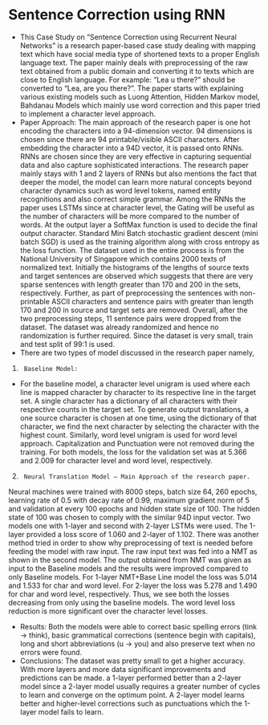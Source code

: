 # Sentence Correction using RNN

- This Case Study on “Sentence Correction using Recurrent Neural Networks” is a research paper-based case study dealing with mapping text which have social media type of shortened texts to a proper English language text. The paper mainly deals with preprocessing of the raw text obtained from a public domain and converting it to texts which are close to English language. For example: “Lea u there?” should be converted to “Lea, are you there?”.
The paper starts with explaining various existing models such as Luong Attention, Hidden Markov model, Bahdanau Models which mainly use word correction and this paper tried to implement a character level approach.
- Paper Approach: The main approach of the research paper is one hot encoding the characters into a 94-dimension vector. 94 dimensions is chosen since there are 94 printable/visible ASCII characters. After embedding the character into a 94D vector, it is passed onto RNNs. RNNs are chosen since they are  very effective in capturing sequential data and also capture sophisticated interactions.
The research paper mainly stays with 1 and 2 layers of RNNs but also mentions the fact that deeper the model, the model can learn more natural concepts beyond character dynamics such as word level tokens, named entity recognitions and also correct simple grammar. Among the RNNs the paper uses LSTMs since at character level, the Gating will be useful as the number of characters will be more compared to the number of words. At the output layer a SoftMax function is used to decide the final output character.
Standard Mini Batch stochastic gradient descent (mini batch SGD) is used as the training algorithm along with cross entropy as the loss function.
The dataset used in the entire process is from the National University of Singapore which contains 2000 texts of normalized text. Initially the histograms of the lengths of source texts and target sentences are observed which suggests that there are very sparse sentences with length greater than 170 and 200 in the sets, respectively. Further, as part of preprocessing the sentences with non-printable ASCII characters and sentence pairs with greater than length 170 and 200 in source and target sets are removed. Overall, after the two preprocessing steps, 11 sentence pairs were dropped from the dataset. The dataset was already randomized and hence no randomization is further required. Since the dataset is very small, train and test split of 99:1 is used.
- There are two types of model discussed in the research paper namely,
1.   	Baseline Model:
- For the baseline model, a character level unigram is used where each line is mapped character by character to its respective line in the target set. A single character has a dictionary of all characters with their respective counts in the target set. To generate output translations, a one source character is chosen at one time, using the dictionary of that character, we find the next character by selecting the character with the highest count.
Similarly, word level unigram is used for word level approach. Capitalization and Punctuation were not removed during the training. For both models, the loss for the validation set was at 5.366 and 2.009 for character level and word level, respectively.
2.   	Neural Translation Model – Main Approach of the research paper.
Neural machines were trained with 8000 steps, batch size 64, 260 epochs, learning rate of 0.5 with decay rate of 0.99, maximum gradient norm of 5 and validation at every 100 epochs and hidden state size of 100. The hidden state of 100 was chosen to comply with the similar 94D input vector.
Two models one with 1-layer and second with 2-layer LSTMs were used.  The 1-layer provided a loss score of 1.060 and 2-layer of 1.102.
There was another method tried in order to show why preprocessing of text is needed before feeding the model with raw input. The raw input text was fed into a NMT as shown in the second model. The output obtained from NMT was given as input to the Baseline models and the results were improved compared to only Baseline models. For 1-layer NMT+Base Line model the loss was 5.014 and 1.533 for char and word level. For 2-layer the loss was 5.278 and 1.490 for char and word level, respectively. Thus, we see both the losses decreasing from only using the baseline models. The word level loss reduction is more significant over the character level losses.
- Results: Both the models were able to correct basic spelling errors (tink -> think), basic grammatical corrections (sentence begin with capitals), long and short abbreviations (u -> you) and also preserve text when no errors were found.
- Conclusions: The dataset was pretty small to get a higher accuracy. With more layers and more data significant improvements and predictions can be made. a 1-layer performed better than a 2-layer model since a 2-layer model usually requires a greater number of cycles to learn and converge on the optimum point. A 2-layer model learns better and higher-level corrections such as punctuations which the 1-layer model fails to learn.

